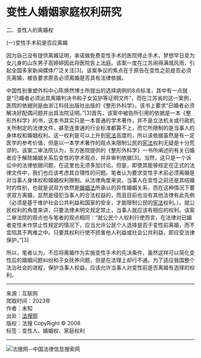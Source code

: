 # 变性人婚姻家庭权利研究

二、变性人的离婚权

(一)变性手术前是否应离婚

因为自己没有提供离婚证明，承诺做免费变性手术的医院停止手术，梦想早日变为女儿身的山东男子高婷婷因此将医院告上法庭。该案一度在江苏闹得满城风雨，引起全国多家新闻媒体广泛关注\[3\]。该案争议的焦点在于原告在变性之前是否必须先离婚，被告要求原告必须离婚是否具有法律依据。

中国性别重塑外科中心陈焕然博士所提出的选择病例的8点标准，其中有一点就是“已婚者必须出具离婚判决书和子女监护等证明文件”，而在江苏省的这一案例，医院的依据则是由浙江科技出版社出版的《整形外科学》，该书上要求“已婚者必须解决好配偶问题并出具法院证明。”\[3\]首先，该案中被告所引用的依据是一本《整形外科学》的书，这本书其实只是一本普通的学术著作，并不是立法机关或行政机关所制定的法律文件，甚至连普通的行业标准都算不上，而它所限制的是当事人的身体权和婚姻权利。这一权利是可以上升到[宪法](javascript:SLC\(51974,0\))高度的，所以该依据虽然是有一定医学的参考价值，但是以一本学术著作的观点来限制公民的[宪法](javascript:SLC\(51974,0\))权利无疑是十分荒谬的。该案二审法院认为，东方医院提供的《整形外科学》一书所阐述的有关已婚者应于解除婚姻关系后变性的学术观点，并非审判依据\[3\]。当然，这只是一个诉讼中的法律依据问题，在这里也无须多加讨论。但是，即使其能够规定在正式的法律文件中，我们也应该考虑其合理性的问题。笔者认为要求变性手术前必须离婚是对当事人身体权和婚姻权利限制。从法律角度来说，当事人在变性之前还是其结婚时的性别，也就是说双方依然是[婚姻法](javascript:SLC\(35339,0\))所承认的异性婚姻关系，而在这种情况下要求双方离婚，显然是侵犯当事人的合法权益的，而且目前也没有其他法律有此先例（必须是基于维护社会公共利益和国家的安全，才能限制公民的[宪法](javascript:SLC\(51974,0\))权利。）。就公民权利的角度来讲，只要法律未明文规定禁止，当事人就应该有相应的权利。该案二审法院的观点也与笔者的观点相同：“就公民个人权利行使而言，在法律对已婚者变性未作禁止性规定的情况下，应当允许公民个人选择是否于变性前离婚，而不宜陷其于两难之中。只要其权利行使不损害他人利益或社会公共利益，即应受法律保护。”\[3\]

所以，笔者认为，不应将离婚作为实施变性手术的先决条件，虽然这样可以简化变性后的婚姻问题纠纷和子女抚养问题，但是在法理上却行不通。为了适应我国整个法治社会的进程，保护当事人权益，应该允许当事人对变性前是否离婚有选择的权利。

---

来源：互联网  
爬取时间：2023年  
作者：未知  
出处：[法搜网](http://www.fsou.com)  
版权：法搜 CopyRight © 2008  
标签：变性人、婚姻权、家庭权利

---
![法搜网--中国法律信息搜索网](http://www.fsou.com/images/fasou_logo.gif)